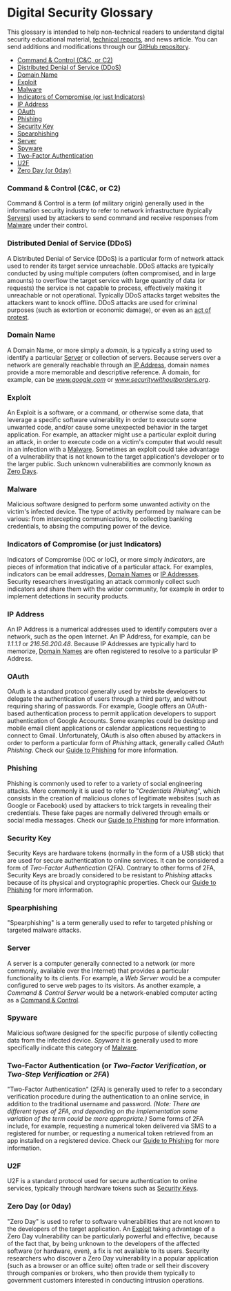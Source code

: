 <h1><i class="fas fa-book"></i> Digital Security Glossary</h1>

This glossary is intended to help non-technical readers to understand digital security educational material, [technical reports](https://securitywithoutborders.org/resources/targeted-surveillance-reports.html), and news article. You can send additions and modifications through our [GitHub repository](https://github.com/securitywithoutborders/website/blob/master/source/localizable/resources/digital-security-glossary.html.markdown).

- [Command & Control (C&C, or C2)](#cnc)
- [Distributed Denial of Service (DDoS)](#ddos)
- [Domain Name](#domain)
- [Exploit](#exploit)
- [Malware](#malware)
- [Indicators of Compromise (or just Indicators)](#ioc)
- [IP Address](#ip)
- [OAuth](#oauth)
- [Phishing](#phishing)
- [Security Key](#security-key)
- [Spearphishing](#spearphishing)
- [Server](#server)
- [Spyware](#spyware)
- [Two-Factor Authentication](#2fa)
- [U2F](#u2f)
- [Zero Day (or 0day)](#0day)

### <a name="cnc"></a>Command & Control (C&C, or C2)
Command & Control is a term (of military origin) generally used in the information security industry to refer to network infrastructure (typically [Servers](#server)) used by attackers to send command and receive responses from [Malware](#malware) under their control.

### <a name="ddos"></a>Distributed Denial of Service (DDoS)
A Distributed Denial of Service (DDoS) is a particular form of network attack used to render its target service unreachable. DDoS attacks are typically conducted by using multiple computers (often compromised, and in large amounts) to overflow the target service with large quantity of data (or requests) the service is not capable to process, effectively making it unreachable or not operational. Typically DDoS attacks target websites the attackers want to knock offline. DDoS attacks are used for criminal purposes (such as extortion or economic damage), or even as an [act of protest](https://www.schneier.com/blog/archives/2013/05/ddos_as_civil_d.html).

### <a name="domain"></a>Domain Name
A Domain Name, or more simply a *domain*, is a typically a string used to identify a particular [Server](#server) or collection of servers. Because servers over a network are generally reachable through an [IP Address](#ip), domain names provide a more memorable and descriptive reference. A domain, for example, can be *www.google.com* or *www.securitywithoutborders.org*.

### <a name="exploit"></a>Exploit
An Exploit is a software, or a command, or otherwise some data, that leverage a specific software vulnerability in order to execute some unwanted code, and/or cause some unexpected behavior in the target application. For example, an attacker might use a particular exploit during an attack, in order to execute code on a victim's computer that would result in an infection with a [Malware](#malware). Sometimes an exploit could take advantage of a vulnerability that is not known to the target application's developer or to the larger public. Such unknown vulnerabilities are commonly known as [Zero Days](#0day).

### <a name="malware"></a>Malware
Malicious software designed to perform some unwanted activity on the victim's infected device. The type of activity performed by malware can be various: from intercepting communications, to collecting banking credentials, to absing the computing power of the device.

### <a name="ioc"></a>Indicators of Compromise (or just Indicators)
Indicators of Compromise (IOC or IoC), or more simply *Indicators*, are pieces of information that indicative of a particular attack. For examples, indicators can be email addresses, [Domain Names](#domain) or [IP Addresses](#ip). Security researchers investigating an attack commonly collect such indicators and share them with the wider community, for example in order to implement detections in security products.

### <a name="ip"></a>IP Address
An IP Address is a numerical addresses used to identify computers over a network, such as the open Internet. An IP Address, for example, can be *1.1.1.1* or *216.56.200.48*. Because IP Addresses are typically hard to memorize, [Domain Names](#domain) are often registered to resolve to a particular IP Address.

### <a name="oauth"></a>OAuth
OAuth is a standard protocol generally used by website developers to delegate the authentication of users through a third party, and without requiring sharing of passwords. For example, Google offers an OAuth-based authentication process to permit application developers to support authentication of Google Accounts. Some examples could be desktop and mobile email client applications or calendar applications requesting to connect to Gmail. Unfortunately, OAuth is also often abused by attackers in order to perform a particular form of *Phishing* attack, generally called *OAuth Phishing*. Check our [Guide to Phishing](https://guides.securitywithoutborders.org/guide-to-phishing/) for more information.

### <a name="phishing"></a>Phishing
Phishing is commonly used to refer to a variety of social engineering attacks. More commonly it is used to refer to "*Credentials Phishing*", which consists in the creation of malicious clones of legitimate websites (such as Google or Facebook) used by attackers to trick targets in revealing their credentials. These fake pages are normally delivered through emails or social media messages. Check our [Guide to Phishing](https://guides.securitywithoutborders.org/guide-to-phishing/) for more information.

### <a name="security-key"></a>Security Key
Security Keys are hardware tokens (normally in the form of a USB stick) that are used for secure authentication to online services. It can be considered a form of *Two-Factor Authentication* (2FA). Contrary to other forms of 2FA, Security Keys are broadly considered to be resistant to *Phishing* attacks because of its physical and cryptographic properties. Check our [Guide to Phishing](https://guides.securitywithoutborders.org/guide-to-phishing/) for more information.

### <a name="spearphishing"></a>Spearphishing
"Spearphishing" is a term generally used to refer to targeted phishing or targeted malware attacks.

### <a name="server"></a>Server
A server is a computer generally connected to a network (or more commonly, available over the Internet) that provides a particular functionality to its clients. For example, a *Web Server* would be a computer configured to serve web pages to its visitors. As another example, a *Command & Control Server* would be a network-enabled computer acting as a [Command & Control](#cnc).

### <a name="spyware"></a>Spyware
Malicious software designed for the specific purpose of silently collecting data from the infected device. *Spyware* it is generally used to more specifically indicate this category of [Malware](#malware).

### <a name="2fa"></a>Two-Factor Authentication (or *Two-Factor Verification*, or *Two-Step Verification* or *2FA*)
"Two-Factor Authentication" (2FA) is generally used to refer to a secondary verification procedure during the authentication to an online service, in addition to the traditional username and password. *(Note: There are different types of 2FA, and depending on the implementation some variation of the term could be more appropriate.)* Some forms of 2FA include, for example, requesting a numerical token delivered via SMS to a registered for number, or requesting a numerical token retrieved from an app installed on a registered device. Check our [Guide to Phishing](https://guides.securitywithoutborders.org/guide-to-phishing/) for more information.

### <a name="u2f"></a>U2F
U2F is a standard protocol used for secure authentication to online services, typically through hardware tokens such as [Security Keys](#security-key).

### <a name="0day"></a>Zero Day (or 0day)
"Zero Day" is used to refer to software vulnerabilities that are not known to the developers of the target application. An [Exploit](#exploit) taking advantage of a Zero Day vulnerability can be particularly powerful and effective, because of the fact that, by being unknown to the developers of the affected software (or hardware, even), a fix is not available to its users. Security researchers who discover a Zero Day vulnerability in a popular application (such as a browser or an office suite) often trade or sell their discovery through companies or brokers, who then provide them typically to government customers interested in conducting intrusion operations.
